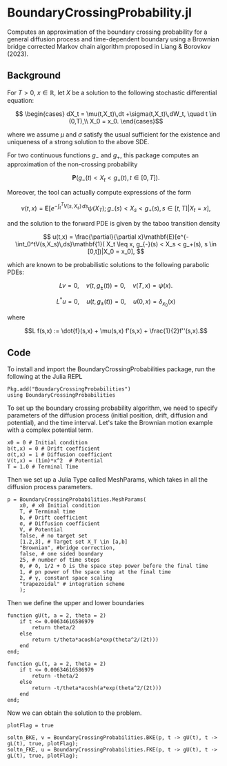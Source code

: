 # BoundaryCrossingProbability.jl

Computes an approximation of the boundary crossing probability for a general diffusion process and time-dependent boundary using a Brownian bridge corrected Markov chain algorithm proposed in Liang & Borovkov (2023).

## Background

For $T>0,$ $x \in \mathbb{R},$ let $X$ be a solution to the following stochastic differential equation:

$$ \begin{cases}
dX_t = \mu(t,X_t)\,dt +\sigma(t,X_t)\,dW_t, \quad t \in (0,T),\\ 
X_0 = x_0.
\end{cases}$$

where we assume $\mu$ and $\sigma$ satisfy the usual sufficient for the existence and uniqueness of a strong solution to the above SDE. 

For two continuous functions $g_-$ and $g_+,$ this package computes an approximation of the non-crossing probability

$$ 
	\mathbf{P}(g_-(t) < X_t < g_+(t) , t\in [0,T]).
$$

Moreover, the tool can actually compute expressions of the form

$$ v(t,x) = \mathbf{E}[e^{-\int_t^TV(s,X_s)\,ds}\psi(X_T);g_{-}(s) < X_s < g_+(s), s \in [t,T] | X_t = x], $$

and the solution to the forward PDE is given by the taboo transition density

$$ u(t,x) = \frac{\partial}{\partial x}\mathbf{E}[e^{-\int_0^tV(s,X_s)\,ds}\mathbf{1}( X_t \leq x, g_{-}(s) < X_s < g_+(s), s \in [0,t])|X_0 = x_0], $$

which are known to be probabilistic solutions to the following parabolic PDEs:

$$ Lv = 0, \quad v(t,g_{\pm}(t)) =0, \quad v(T,x)= \psi(x). $$

$$ L^*u = 0, \quad u(t,g_{\pm}(t)) =0, \quad u(0,x)= \delta_{x_0}(x) $$

where 

$$L f(s,x) := \dot{f}(s,x) + \mu(s,x) f'(s,x) + \frac{1}{2}f''(s,x).$$


## Code

To install and import the BoundaryCrossingProbabilities package, run the following at the Julia REPL

```
Pkg.add("BoundaryCrossingProbabilities")
using BoundaryCrossingProbabilities
```

To set up the boundary crossing probability algorithm, we need to specify parameters of the diffusion process (initial position, drift, diffusion and potential), and the time interval. Let's take the Brownian motion example with a complex potential term.

```
x0 = 0 # Initial condition
b(t,x) = 0 # Drift coefficient
σ(t,x) = 1 # Diffusion coefficient
V(t,x) = (1im)*x^2  # Potential
T = 1.0 # Terminal Time
```

Then we set up a Julia Type called MeshParams, which takes in all the diffusion process parameters.

```
p = BoundaryCrossingProbabilities.MeshParams(
    x0, # x0 Initial condition
    T, # Terminal time	
    b, # Drift coefficient
    σ, # Diffusion coefficient
    V, # Potential
    false, # no target set
    [1.2,3], # Target set X_T \in [a,b]
    "Brownian", #bridge correction,
    false, # one sided boundary
    25, # number of time steps 
    0, # δ, 1/2 + δ is the space step power before the final time
    1, # pn power of the space step at the final time
    2, # γ, constant space scaling
    "trapezoidal" # integration scheme
	);
```

Then we define the upper and lower boundaries

```
function gU(t, a = 2, theta = 2)
    if t <= 0.00634616586979
        return theta/2
    else
        return t/theta*acosh(a*exp(theta^2/(2t)))
    end
end;

function gL(t, a = 2, theta = 2)
    if t <= 0.00634616586979
        return -theta/2
    else
        return -t/theta*acosh(a*exp(theta^2/(2t)))
    end
end;
```

Now we can obtain the solution to the problem. 

```
plotFlag = true

soltn_BKE, v = BoundaryCrossingProbabilities.BKE(p, t -> gU(t), t -> gL(t), true, plotFlag);
soltn_FKE, u = BoundaryCrossingProbabilities.FKE(p, t -> gU(t), t -> gL(t), true, plotFlag);
```



